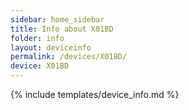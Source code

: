 ```yaml
---
sidebar: home_sidebar
title: Info about X01BD
folder: info
layout: deviceinfo
permalink: /devices/X01BD/
device: X01BD
---
```

{% include templates/device_info.md %}
